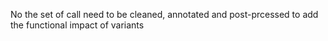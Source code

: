No the set of call need to be cleaned, annotated and post-prcessed to add the functional impact of variants 